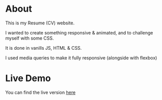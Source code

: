 # About
This is my Resume (CV) website.

I wanted to create something responsive & animated, and to challenge myself with some CSS.

It is done in vanills JS, HTML & CSS.

I used media queries to make it fully responsive (alongside with flexbox)

# Live Demo

You can find the live version [here](https://cristiancalina.ro)